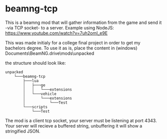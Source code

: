 # beamng-tcp
This is a beamng mod that will gather information from the game and send it -via TCP socket- to a server.
Example using NodeJS: https://www.youtube.com/watch?v=7uh2omI_e9E

This was made initialy for a college final project in order to get my bachelors degree.
To use it as is, place the content in (windows) Documents\BeamNG.drive\mods\unpacked

the structure should look like:
```
unpacked 
    └───beamng-tcp 
        ├───lua 
        │   ├───ge 
        │   │   └───extensions 
        │   └───vehicle 
        │       └───extensions 
        │           └───Test 
        └───scripts 
            └───Test 
```
The mod is a client tcp socket, your server must be listening at port 4343.
Your server will recieve a buffered string, unbuffering it will show a stringified JSON.
